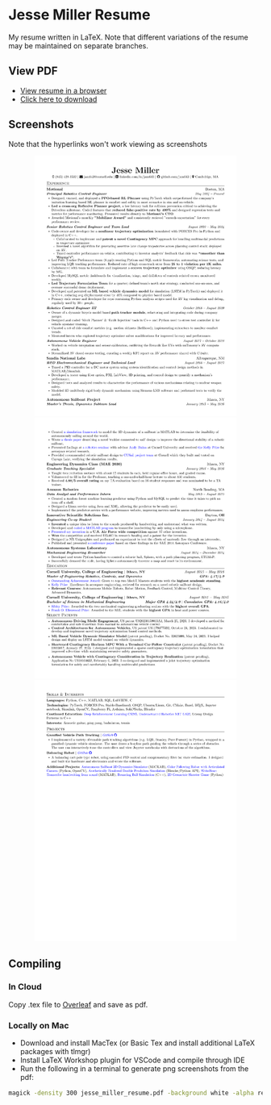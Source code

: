 # Jesse Miller Resume

My resume written in LaTeX. Note that different variations of the resume may be maintained on separate branches.

## View PDF

* [View resume in a browser](https://mozilla.github.io/pdf.js/web/viewer.html?file=https://raw.githubusercontent.com/jam643/resume/main/jesse_miller_resume.pdf)
* [Click here to download](https://raw.githubusercontent.com/jam643/resume/main/jesse_miller_resume.pdf)

## Screenshots

Note that the hyperlinks won't work viewing as screenshots

<p align="center">
    <img alt="Screenshot" src="images/jesse_miller_resume-0.png" width="400">
    <img alt="Screenshot" src="images/jesse_miller_resume-1.png" width="400">
    <img alt="Screenshot" src="images/jesse_miller_resume-2.png" width="400">
</p>


## Compiling

### In Cloud

Copy .tex file to [Overleaf](overleaf.com) and save as pdf.

### Locally on Mac

* Download and install MacTex (or Basic Tex and install additional LaTeX packages with tlmgr)
* Install LaTeX Workshop plugin for VSCode and compile through IDE
* Run the following in a terminal to generate png screenshots from the pdf:
```bash
magick -density 300 jesse_miller_resume.pdf -background white -alpha remove -quality 90 images/jesse_miller_resume.png
```




